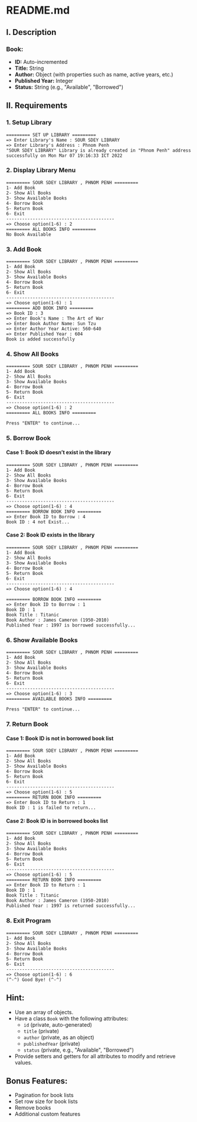 # README.md

## I. Description

### Book:
- **ID:** Auto-incremented
- **Title:** String
- **Author:** Object (with properties such as name, active years, etc.)
- **Published Year:** Integer
- **Status:** String (e.g., "Available", "Borrowed")

## II. Requirements

### 1. Setup Library

```
========= SET UP LIBRARY =========
=> Enter Library's Name : SOUR SDEY LIBRARY
=> Enter Library's Address : Phnom Penh
"SOUR SDEY LIBRARY" Library is already created in "Phnom Penh" address successfully on Mon Mar 07 19:16:33 ICT 2022
```

### 2. Display Library Menu

```
========= SOUR SDEY LIBRARY , PHNOM PENH =========
1- Add Book
2- Show All Books
3- Show Available Books
4- Borrow Book
5- Return Book
6- Exit
-----------------------------------------
=> Choose option(1-6) : 2
========= ALL BOOKS INFO =========
No Book Available
```

### 3. Add Book

```
========= SOUR SDEY LIBRARY , PHNOM PENH =========
1- Add Book
2- Show All Books
3- Show Available Books
4- Borrow Book
5- Return Book
6- Exit
-----------------------------------------
=> Choose option(1-6) : 1
========= ADD BOOK INFO =========
=> Book ID : 3
=> Enter Book's Name : The Art of War
=> Enter Book Author Name: Sun Tzu
=> Enter Author Year Active: 560-640
=> Enter Published Year : 604
Book is added successfully
```

### 4. Show All Books

```
========= SOUR SDEY LIBRARY , PHNOM PENH =========
1- Add Book
2- Show All Books
3- Show Available Books
4- Borrow Book
5- Return Book
6- Exit
-----------------------------------------
=> Choose option(1-6) : 2
========= ALL BOOKS INFO =========

Press "ENTER" to continue...
```

### 5. Borrow Book

#### Case 1: Book ID doesn’t exist in the library

```
========= SOUR SDEY LIBRARY , PHNOM PENH =========
1- Add Book
2- Show All Books
3- Show Available Books
4- Borrow Book
5- Return Book
6- Exit
-----------------------------------------
=> Choose option(1-6) : 4
========= BORROW BOOK INFO =========
=> Enter Book ID to Borrow : 4
Book ID : 4 not Exist...
```

#### Case 2: Book ID exists in the library

```
========= SOUR SDEY LIBRARY , PHNOM PENH =========
1- Add Book
2- Show All Books
3- Show Available Books
4- Borrow Book
5- Return Book
6- Exit
-----------------------------------------
=> Choose option(1-6) : 4

========= BORROW BOOK INFO =========
=> Enter Book ID to Borrow : 1
Book ID : 1
Book Title : Titanic
Book Author : James Cameron (1950-2010)
Published Year : 1997 is borrowed successfully...
```

### 6. Show Available Books

```
========= SOUR SDEY LIBRARY , PHNOM PENH =========
1- Add Book
2- Show All Books
3- Show Available Books
4- Borrow Book
5- Return Book
6- Exit
-----------------------------------------
=> Choose option(1-6) : 3
========= AVAILABLE BOOKS INFO =========

Press "ENTER" to continue...
```

### 7. Return Book

#### Case 1: Book ID is not in borrowed book list

```
========= SOUR SDEY LIBRARY , PHNOM PENH =========
1- Add Book
2- Show All Books
3- Show Available Books
4- Borrow Book
5- Return Book
6- Exit
-----------------------------------------
=> Choose option(1-6) : 5
========= RETURN BOOK INFO =========
=> Enter Book ID to Return : 1
Book ID : 1 is failed to return...
```

#### Case 2: Book ID is in borrowed books list

```
========= SOUR SDEY LIBRARY , PHNOM PENH =========
1- Add Book
2- Show All Books
3- Show Available Books
4- Borrow Book
5- Return Book
6- Exit
-----------------------------------------
=> Choose option(1-6) : 5
========= RETURN BOOK INFO =========
=> Enter Book ID to Return : 1
Book ID : 1
Book Title : Titanic
Book Author : James Cameron (1950-2010)
Published Year : 1997 is returned successfully...
```

### 8. Exit Program

```
========= SOUR SDEY LIBRARY , PHNOM PENH =========
1- Add Book
2- Show All Books
3- Show Available Books
4- Borrow Book
5- Return Book
6- Exit
-----------------------------------------
=> Choose option(1-6) : 6
(^-^) Good Bye! (^-^)
```

## Hint:
- Use an array of objects.
- Have a class `Book` with the following attributes:
  - `id` (private, auto-generated)
  - `title` (private)
  - `author` (private, as an object)
  - `publishedYear` (private)
  - `status` (private, e.g., "Available", "Borrowed")
- Provide setters and getters for all attributes to modify and retrieve values.

## Bonus Features:
- Pagination for book lists
- Set row size for book lists
- Remove books
- Additional custom features

